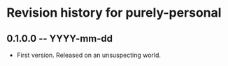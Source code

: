 # Revision history for purely-personal

## 0.1.0.0 -- YYYY-mm-dd

* First version. Released on an unsuspecting world.
